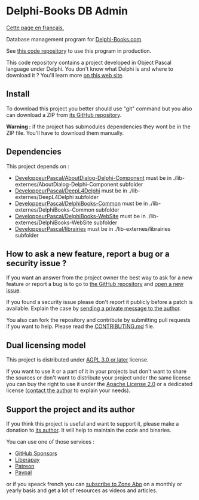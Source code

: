 # Delphi-Books DB Admin

[Cette page en français.](LISEZMOI.md)

Database management program for [Delphi-Books.com](https://delphi-books.com).

See [this code repository](https://github.com/DeveloppeurPascal/DelphiBooks-WebSite) to use this program in production.

This code repository contains a project developed in Object Pascal language under Delphi. You don't know what Delphi is and where to download it ? You'll learn more [on this web site](https://delphi-resources.developpeur-pascal.fr/).

## Install

To download this project you better should use "git" command but you also can download a ZIP from [its GitHub repository](https://github.com/DeveloppeurPascal/DelphiBooks-DBAdmin).

**Warning :** if the project has submodules dependencies they wont be in the ZIP file. You'll have to download them manually.

## Dependencies

This project depends on :

* [DeveloppeurPascal/AboutDialog-Delphi-Component](https://github.com/DeveloppeurPascal/AboutDialog-Delphi-Component) must be in ./lib-externes/AboutDialog-Delphi-Component subfolder
* [DeveloppeurPascal/DeepL4Delphi](https://github.com/DeveloppeurPascal/DeepL4Delphi) must be in ./lib-externes/DeepL4Delphi subfolder
* [DeveloppeurPascal/DelphiBooks-Common](https://github.com/DeveloppeurPascal/DelphiBooks-Common) must be in ./lib-externes/DelphiBooks-Common subfolder
* [DeveloppeurPascal/DelphiBooks-WebSite](https://github.com/DeveloppeurPascal/DelphiBooks-WebSite) must be in ./lib-externes/DelphiBooks-WebSite subfolder
* [DeveloppeurPascal/librairies](https://github.com/DeveloppeurPascal/librairies) must be in ./lib-externes/librairies subfolder

## How to ask a new feature, report a bug or a security issue ?

If you want an answer from the project owner the best way to ask for a new feature or report a bug is to go to [the GitHub repository](https://github.com/DeveloppeurPascal/DelphiBooks-DBAdmin) and [open a new issue](https://github.com/DeveloppeurPascal/DelphiBooks-DBAdmin/issues).

If you found a security issue please don't report it publicly before a patch is available. Explain the case by [sending a private message to the author](https://developpeur-pascal.fr/nous-contacter.php).

You also can fork the repository and contribute by submitting pull requests if you want to help. Please read the [CONTRIBUTING.md](CONTRIBUTING.md) file.

## Dual licensing model

This project is distributed under [AGPL 3.0 or later](https://choosealicense.com/licenses/agpl-3.0/) license.

If you want to use it or a part of it in your projects but don't want to share the sources or don't want to distribute your project under the same license you can buy the right to use it under the [Apache License 2.0](https://choosealicense.com/licenses/apache-2.0/) or a dedicated license ([contact the author](https://developpeur-pascal.fr/nous-contacter.php) to explain your needs).

## Support the project and its author

If you think this project is useful and want to support it, please make a donation to [its author](https://github.com/DeveloppeurPascal). It will help to maintain the code and binaries.

You can use one of those services :

* [GitHub Sponsors](https://github.com/sponsors/DeveloppeurPascal)
* [Liberapay](https://liberapay.com/PatrickPremartin)
* [Patreon](https://www.patreon.com/patrickpremartin)
* [Paypal](https://www.paypal.com/paypalme/patrickpremartin)

or if you speack french you can [subscribe to Zone Abo](https://zone-abo.fr/nos-abonnements.php) on a monthly or yearly basis and get a lot of resources as videos and articles.
